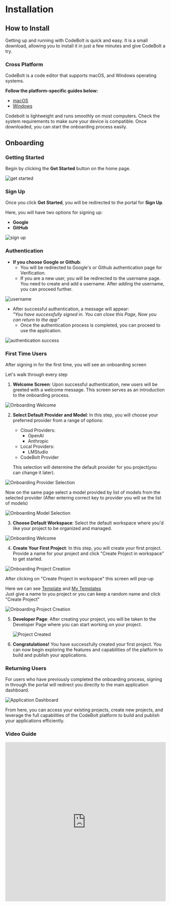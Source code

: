 # Installation

## How to Install

Getting up and running with CodeBolt is quick and easy. It is a small download, allowing you to install it in just a few minutes and give CodeBolt a try.

### Cross Platform
CodeBolt is a code editor that supports macOS, and Windows operating systems.

**Follow the platform-specific guides below:**

* [macOS](https://codebolt.ai/)
* [Windows](https://codebolt.ai/)

Codebolt is lightweight and runs smoothly on most computers. Check the system requirements to make sure your device is compatible. Once downloaded, you can start the onboarding process easily.

## Onboarding

### Getting Started

Begin by clicking the **Get Started** button on the home page.

![get started](/img/get_started.png)

### Sign Up

Once you click **Get Started**, you will be redirected to the portal for **Sign Up**.

Here, you will have two options for signing up:

- **Google**
- **GitHub**

![sign up](/img/sing-up.png)

### Authentication

- **If you choose Google or Github**:
  - You will be redirected to Google's or Github authentication page for Verification.
  - If you are a new user, you will be redirected to the username page.
    You need to create and add a username. After adding the username, you can proceed further.

![username](/img/username.png)

- After successful authentication, a message will appear:  
   _"You have successfully signed in. You can close this Page, Now you can return to the app"_
  - Once the authentication process is completed, you can proceed to use the application.

![authentication success](/img/authentication-success.png)

### First Time Users

After signing in for the first time, you will see an onboarding screen

Let's walk through every step

1. **Welcome Screen**: Upon successful authentication, new users will be greeted with a welcome message. This screen serves as an introduction to the onboarding process.

![Onboarding Welcome](/onboarding/1.png)

2. **Select Default Provider and Model**: In this step, you will choose your preferred provider from a range of options:

   - Cloud Providers:
     - OpenAI
     - Anthropic
   - Local Providers:
     - LMStudio
   - CodeBolt Provider

   This selection will determine the default provider for you project(you can change it later).

![Onboarding Provider Selection](/onboarding/2.png)

Now on the same page select a model provided by list of models from the selected provider
(After entering correct key to provider you will se the list of models)

![Onboarding Model Selection](/onboarding/2.png)

3. **Choose Default Workspace**: Select the default workspace where you'd like your project to be organized and managed.

![Onboarding Welcome](/onboarding/4.png)

4. **Create Your First Project**: In this step, you will create your first project. Provide a name for your project and click "Create Project in workspace" to get started.

![Onboarding Project Creation](/onboarding/5.png)

After clicking on "Create Project in workspace" this screen will pop-up

Here we can see [Template](./4_Templates/template.md) and [My Templates](./4_Templates/myTemplates.md) <br/>
Just give a name to you project or you can keep a random name and click "Create Project"

![Onboarding Project Creation](/onboarding/6.png)

5. **Developer Page**: After creating your project, you will be taken to the Developer Page where you can start working on your project.

   ![ Project Created](/onboarding/7.png)

6. **Congratulations!** You have successfully created your first project. You can now begin exploring the features and capabilities of the platform to build and publish your applications.

### Returning Users

For users who have previously completed the onboarding process, signing in through the portal will redirect you directly to the main application dashboard.

![Application Dashboard](/onboarding/5.png)

From here, you can access your existing projects, create new projects, and leverage the full capabilities of the CodeBolt platform to build and publish your applications efficiently.

### Video Guide

<iframe width="100%" height="500" src="https://www.youtube.com/embed/YpZV_AFHsX8?si=oNo5MzqlAPqqgdgu" title="YouTube video player" frameborder="0" allow="accelerometer; autoplay; clipboard-write; encrypted-media; gyroscope; picture-in-picture; web-share" referrerpolicy="strict-origin-when-cross-origin" allowfullscreen></iframe> 